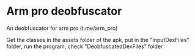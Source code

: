 # Arm pro deobfuscator
An deobfuscator for arm pro (t.me/arm_pro)

Get the classes in the assets folder of the apk, put in the "InputDexFiles" folder, run the program, check "DeobfuscatedDexFiles" folder
